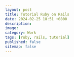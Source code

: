 ```yaml
---
layout: post
title: Tutorial Ruby on Rails
date: 2024-02-25 18:51 +0800
description:
image:
category: Work
tags: [ruby, rails, tutorial]
published: false
sitemap: false
---
```

